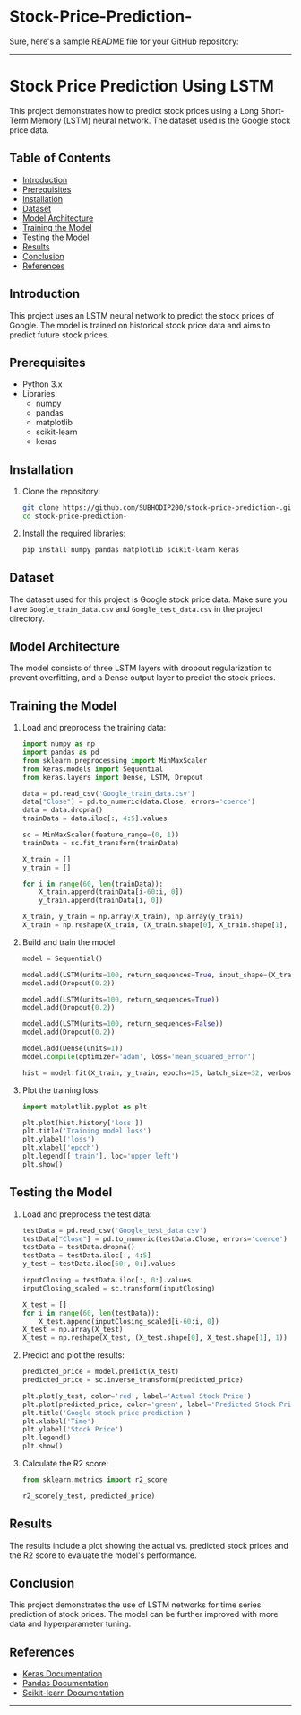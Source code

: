 # Stock-Price-Prediction-

Sure, here's a sample README file for your GitHub repository:

---

# Stock Price Prediction Using LSTM

This project demonstrates how to predict stock prices using a Long Short-Term Memory (LSTM) neural network. The dataset used is the Google stock price data.

## Table of Contents
- [Introduction](#introduction)
- [Prerequisites](#prerequisites)
- [Installation](#installation)
- [Dataset](#dataset)
- [Model Architecture](#model-architecture)
- [Training the Model](#training-the-model)
- [Testing the Model](#testing-the-model)
- [Results](#results)
- [Conclusion](#conclusion)
- [References](#references)

## Introduction

This project uses an LSTM neural network to predict the stock prices of Google. The model is trained on historical stock price data and aims to predict future stock prices.

## Prerequisites

- Python 3.x
- Libraries:
  - numpy
  - pandas
  - matplotlib
  - scikit-learn
  - keras

## Installation

1. Clone the repository:
    ```sh
    git clone https://github.com/SUBHODIP200/stock-price-prediction-.git
    cd stock-price-prediction-
    ```

2. Install the required libraries:
    ```sh
    pip install numpy pandas matplotlib scikit-learn keras
    ```

## Dataset

The dataset used for this project is Google stock price data. Make sure you have `Google_train_data.csv` and `Google_test_data.csv` in the project directory.

## Model Architecture

The model consists of three LSTM layers with dropout regularization to prevent overfitting, and a Dense output layer to predict the stock prices.

## Training the Model

1. Load and preprocess the training data:
    ```python
    import numpy as np
    import pandas as pd
    from sklearn.preprocessing import MinMaxScaler
    from keras.models import Sequential
    from keras.layers import Dense, LSTM, Dropout

    data = pd.read_csv('Google_train_data.csv')
    data["Close"] = pd.to_numeric(data.Close, errors='coerce')
    data = data.dropna()
    trainData = data.iloc[:, 4:5].values

    sc = MinMaxScaler(feature_range=(0, 1))
    trainData = sc.fit_transform(trainData)

    X_train = []
    y_train = []

    for i in range(60, len(trainData)):
        X_train.append(trainData[i-60:i, 0])
        y_train.append(trainData[i, 0])

    X_train, y_train = np.array(X_train), np.array(y_train)
    X_train = np.reshape(X_train, (X_train.shape[0], X_train.shape[1], 1))
    ```

2. Build and train the model:
    ```python
    model = Sequential()

    model.add(LSTM(units=100, return_sequences=True, input_shape=(X_train.shape[1], 1)))
    model.add(Dropout(0.2))

    model.add(LSTM(units=100, return_sequences=True))
    model.add(Dropout(0.2))

    model.add(LSTM(units=100, return_sequences=False))
    model.add(Dropout(0.2))

    model.add(Dense(units=1))
    model.compile(optimizer='adam', loss='mean_squared_error')

    hist = model.fit(X_train, y_train, epochs=25, batch_size=32, verbose=2)
    ```

3. Plot the training loss:
    ```python
    import matplotlib.pyplot as plt

    plt.plot(hist.history['loss'])
    plt.title('Training model loss')
    plt.ylabel('loss')
    plt.xlabel('epoch')
    plt.legend(['train'], loc='upper left')
    plt.show()
    ```

## Testing the Model

1. Load and preprocess the test data:
    ```python
    testData = pd.read_csv('Google_test_data.csv')
    testData["Close"] = pd.to_numeric(testData.Close, errors='coerce')
    testData = testData.dropna()
    testData = testData.iloc[:, 4:5]
    y_test = testData.iloc[60:, 0:].values

    inputClosing = testData.iloc[:, 0:].values
    inputClosing_scaled = sc.transform(inputClosing)

    X_test = []
    for i in range(60, len(testData)):
        X_test.append(inputClosing_scaled[i-60:i, 0])
    X_test = np.array(X_test)
    X_test = np.reshape(X_test, (X_test.shape[0], X_test.shape[1], 1))
    ```

2. Predict and plot the results:
    ```python
    predicted_price = model.predict(X_test)
    predicted_price = sc.inverse_transform(predicted_price)

    plt.plot(y_test, color='red', label='Actual Stock Price')
    plt.plot(predicted_price, color='green', label='Predicted Stock Price')
    plt.title('Google stock price prediction')
    plt.xlabel('Time')
    plt.ylabel('Stock Price')
    plt.legend()
    plt.show()
    ```

3. Calculate the R2 score:
    ```python
    from sklearn.metrics import r2_score

    r2_score(y_test, predicted_price)
    ```

## Results

The results include a plot showing the actual vs. predicted stock prices and the R2 score to evaluate the model's performance.

## Conclusion

This project demonstrates the use of LSTM networks for time series prediction of stock prices. The model can be further improved with more data and hyperparameter tuning.

## References

- [Keras Documentation](https://keras.io/)
- [Pandas Documentation](https://pandas.pydata.org/)
- [Scikit-learn Documentation](https://scikit-learn.org/)

---

